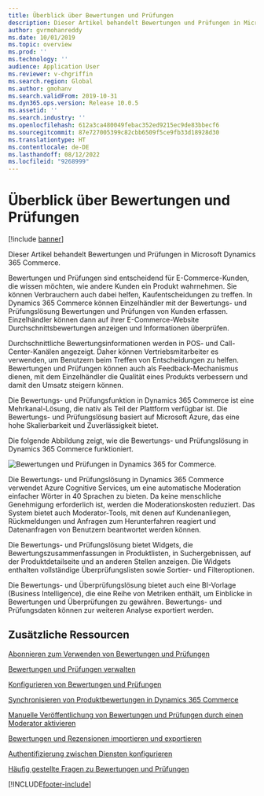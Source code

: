 ```yaml
---
title: Überblick über Bewertungen und Prüfungen
description: Dieser Artikel behandelt Bewertungen und Prüfungen in Microsoft Dynamics 365 Commerce.
author: gvrmohanreddy
ms.date: 10/01/2019
ms.topic: overview
ms.prod: ''
ms.technology: ''
audience: Application User
ms.reviewer: v-chgriffin
ms.search.region: Global
ms.author: gmohanv
ms.search.validFrom: 2019-10-31
ms.dyn365.ops.version: Release 10.0.5
ms.assetid: ''
ms.search.industry: ''
ms.openlocfilehash: 612a3ca480049febac352ed9215ec9de83bbecf6
ms.sourcegitcommit: 87e727005399c82cbb6509f5ce9fb33d18928d30
ms.translationtype: HT
ms.contentlocale: de-DE
ms.lasthandoff: 08/12/2022
ms.locfileid: "9268999"
---
```

# <a name="ratings-and-reviews-overview"></a>Überblick über Bewertungen und Prüfungen

[!include [banner](includes/banner.md)]

Dieser Artikel behandelt Bewertungen und Prüfungen in Microsoft Dynamics 365 Commerce.

Bewertungen und Prüfungen sind entscheidend für E-Commerce-Kunden, die wissen möchten, wie andere Kunden ein Produkt wahrnehmen. Sie können Verbrauchern auch dabei helfen, Kaufentscheidungen zu treffen. In Dynamics 365 Commerce können Einzelhändler mit der Bewertungs- und Prüfungslösung Bewertungen und Prüfungen von Kunden erfassen. Einzelhändler können dann auf ihrer E-Commerce-Website Durchschnittsbewertungen anzeigen und Informationen überprüfen.

Durchschnittliche Bewertungsinformationen werden in POS- und Call-Center-Kanälen angezeigt. Daher können Vertriebsmitarbeiter es verwenden, um Benutzern beim Treffen von Entscheidungen zu helfen. Bewertungen und Prüfungen können auch als Feedback-Mechanismus dienen, mit dem Einzelhändler die Qualität eines Produkts verbessern und damit den Umsatz steigern können.

Die Bewertungs- und Prüfungsfunktion in Dynamics 365 Commerce ist eine Mehrkanal-Lösung, die nativ als Teil der Plattform verfügbar ist. Die Bewertungs- und Prüfungslösung basiert auf Microsoft Azure, das eine hohe Skalierbarkeit und Zuverlässigkeit bietet.

Die folgende Abbildung zeigt, wie die Bewertungs- und Prüfungslösung in Dynamics 365 Commerce funktioniert.

![Bewertungen und Prüfungen in Dynamics 365 for Commerce.](media/Dynamics-365-Commerce-Ratings-and-Reviews-Overview.jpg)

Die Bewertungs- und Prüfungslösung in Dynamics 365 Commerce verwendet Azure Cognitive Services, um eine automatische Moderation einfacher Wörter in 40 Sprachen zu bieten. Da keine menschliche Genehmigung erforderlich ist, werden die Moderationskosten reduziert. Das System bietet auch Moderator-Tools, mit denen auf Kundenanliegen, Rückmeldungen und Anfragen zum Herunterfahren reagiert und Datenanfragen von Benutzern beantwortet werden können.

Die Bewertungs- und Prüfungslösung bietet Widgets, die Bewertungszusammenfassungen in Produktlisten, in Suchergebnissen, auf der Produktdetailseite und an anderen Stellen anzeigen. Die Widgets enthalten vollständige Überprüfungslisten sowie Sortier- und Filteroptionen.

Die Bewertungs- und Überprüfungslösung bietet auch eine BI-Vorlage (Business Intelligence), die eine Reihe von Metriken enthält, um Einblicke in Bewertungen und Überprüfungen zu gewähren. Bewertungs- und Prüfungsdaten können zur weiteren Analyse exportiert werden.

## <a name="additional-resources"></a>Zusätzliche Ressourcen

[Abonnieren zum Verwenden von Bewertungen und Prüfungen](opt-in-ratings-reviews.md)

[Bewertungen und Prüfungen verwalten](manage-reviews.md)

[Konfigurieren von Bewertungen und Prüfungen](configure-ratings-reviews.md)

[Synchronisieren von Produktbewertungen in Dynamics 365 Commerce](sync-product-ratings.md)

[Manuelle Veröffentlichung von Bewertungen und Prüfungen durch einen Moderator aktivieren](manual-publish-rating-reviews.md)

[Bewertungen und Rezensionen importieren und exportieren](import-export-reviews.md)

[Authentifizierung zwischen Diensten konfigurieren](service-to-service-auth.md)

[Häufig gestellte Fragen zu Bewertungen und Prüfungen](ratings-reviews-faq.md)


[!INCLUDE[footer-include](../includes/footer-banner.md)]

